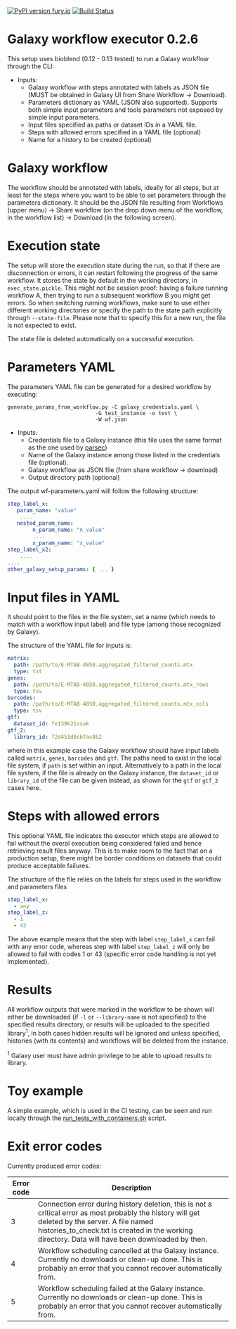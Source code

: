 [![PyPI version fury.io](https://badge.fury.io/py/galaxy-workflow-executor.svg)](https://pypi.python.org/pypi/galaxy-workflow-executor/)
[![Build Status](https://api.travis-ci.com/ebi-gene-expression-group/galaxy-workflow-executor.svg?branch=develop)](https://travis-ci.org/ebi-gene-expression-group/galaxy-workflow-executor)

# Galaxy workflow executor 0.2.6

This setup uses bioblend (0.12 - 0.13 tested) to run a Galaxy workflow through the CLI:

- Inputs:
  - Galaxy workflow with steps annotated with labels as JSON file (MUST be obtained in Galaxy UI from Share Workflow -> Download).
  - Parameters dictionary as YAML (JSON also supported). Supports both simple input parameters and tools parameters not exposed by simple input parameters.
  - Input files specified as paths or dataset IDs in a YAML file.
  - Steps with allowed errors specified in a YAML file (optional)
  - Name for a history to be created (optional)

# Galaxy workflow

The workflow should be annotated with labels, ideally for all steps, but at least
for the steps where you want to be able to set parameters through the parameters
dictionary. It should be the JSON file resulting from Workflows (upper menu) -> Share workflow
(on the drop down menu of the workflow, in the workflow list) -> Download
(in the following screen).

# Execution state

The setup will store the execution state during the run, so that if there are disconnection or errors, it can restart
following the progress of the same workflow. It stores the state by default in the working directory, in
`exec_state.pickle`. This might not be session proof: having a failure running workflow A, then trying to run a
subsequent workflow B you might get errors. So when switching running workflows, make sure to use either different
working directories or specify the path to the state path explicitly through `--state-file`. Please note that to specify
this for a new run, the file is not expected to exist.

The state file is deleted automatically on a successful execution.

# Parameters YAML

The parameters YAML file can be generated for a desired workflow by executing:

```
generate_params_from_workflow.py -C galaxy_credentials.yaml \
                            -G test_instance -o test \
                            -W wf.json
```

- Inputs:
    - Credentials file to a Galaxy instance (this file uses the same format as the one used by [parsec](https://parsec.readthedocs.io/en/latest/))
    - Name of the Galaxy instance among those listed in the credentials file (optional).
    - Galaxy workflow as JSON file (from share workflow -> download)
    - Output directory path (optional)

The output wf-parameters.yaml will follow the following structure:

```yaml
step_label_x:
   param_name: "value"
    ....
   nested_param_name:
        n_param_name: "n_value"
        ....
        x_param_name: "x_value"
step_label_x2:
    ....
....
other_galaxy_setup_params: { ... }
```

# Input files in YAML

It should point to the files in the file system, set a name (which needs to match
with a workflow input label) and file type (among those recognized by Galaxy).

The structure of the YAML file for inputs is:

```yaml
matrix:
  path: /path/to/E-MTAB-4850.aggregated_filtered_counts.mtx
  type: txt
genes:
  path: /path/to/E-MTAB-4850.aggregated_filtered_counts.mtx_rows
  type: tsv
barcodes:
  path: /path/to/E-MTAB-4850.aggregated_filtered_counts.mtx_cols
  type: tsv
gtf:
  dataset_id: fe139k21xsak
gtf_2:
  library_id: 72d451d0c6fac862
```

where in this example case the Galaxy workflow should have input labels called `matrix`,
`genes`, `barcodes` and `gtf`. The paths need to exist in the local file system, if `path` is set within an input. Alternatively to a path in the local file system, if the file is already on the Galaxy instance, the `dataset_id` or `library_id` of the file can be given instead, as shown for the `gtf` or `gtf_2` cases here.

# Steps with allowed errors

This optional YAML file indicates the executor which steps are allowed to fail without the overal execution being considered
failed and hence retrieving result files anyway. This is to make room to the fact that on a production setup, there might
be border conditions on datasets that could produce acceptable failures.

The structure of the file relies on the labels for steps used in the workflow and parameters files

```yaml
step_label_x:
  - any
step_label_z:
  - 1
  - 43
```

The above example means that the step with label `step_label_x` can fail with any error code, whereas step with label
`step_label_z` will only be allowed to fail with codes 1 or 43 (specific error code handling is not yet implemented).

# Results

All workflow outputs that were marked in the workflow to be shown will either be downloaded (if `-l` or `--library-name` is not specified) to the specified results directory,
or results will be uploaded to the specified library<sup>1</sup>, in both cases hidden results will be ignored and unless specified, histories (with its contents) and workflows will be deleted from the instance.

<sup>1</sup> Galaxy user must have admin privilege to be able to upload results to library. 

# Toy example

A simple example, which is used in the CI testing, can be seen and run locally through the
[run_tests_with_containers.sh](run_tests_with_containers.sh) script.

# Exit error codes

Currently produced error codes:

| Error code | Description |
|------------|-------------|
| 3          | Connection error during history deletion, this is not a critical error as most probably the history will get deleted by the server. A file named histories_to_check.txt is created in the working directory. Data will have been downloaded by then. |
| 4          | Workflow scheduling cancelled at the Galaxy instance. Currently no downloads or clean-up done. This is probably an error that you cannot recover automatically from. |
| 5          | Workflow scheduling failed at the Galaxy instance. Currently no downloads or clean-up done. This is probably an error that you cannot recover automatically from. |



